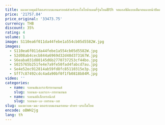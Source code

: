 ```yaml
---
title: แผงควบคุมดิจิตอลระบบแอนดรอยด์สำหรับรถโตโยต้าแคมรี่รุ่นใหม่8th จอแอลซีดีแบบเต็มจอแผงหน้าปัดแสดงผลแผงหน้าปัดรถยนต์สปีดมิเตอร์
price: '21757.84'
price_original: '33473.75'
currency: THB
discount: 35%
rating: 4
volume: 1
image: S110ea6f011da44febe1a554cb05d5582W.jpg
images:
  - S110ea6f011da44febe1a554cb05d5582W.jpg
  - S2d08ab4cecb844a6969d32d48d373167W.jpg
  - S6eaba031d80145d6b2770737253cf44bo.jpg
  - S025765b251fe4e7a9fe50fad4fabcd7au.jpg
  - Se4e52ec912814ab59fd8fc85110315e3p.jpg
  - Sff7c87492cdc4ada90bf0f1fb0818b84M.jpg
video: ''
categories:
  - name: รถยนต์และรถจักรยานยนต์
    slug: รถยนต-และรถจ-กรยานยนต
  - name: รถยนต์อิเล็กทรอนิกส์
    slug: รถยนต-เล-กทรอน-กส
slug: แผงควบค-มด-ตอลระบบแอนดรอยด-สำหร-บรถโตโยต
encode: oBWH2jg
lang: th
---
```

  